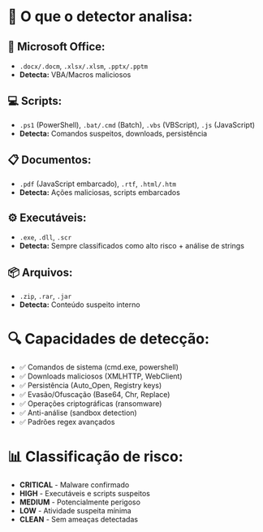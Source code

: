 # 📁 O que o detector analisa:

## 📄 Microsoft Office:
- `.docx/.docm`, `.xlsx/.xlsm`, `.pptx/.pptm`
- **Detecta:** VBA/Macros maliciosos

## 💻 Scripts:
- `.ps1` (PowerShell), `.bat/.cmd` (Batch), `.vbs` (VBScript), `.js` (JavaScript)
- **Detecta:** Comandos suspeitos, downloads, persistência

## 📋 Documentos:
- `.pdf` (JavaScript embarcado), `.rtf`, `.html/.htm`
- **Detecta:** Ações maliciosas, scripts embarcados

## ⚙️ Executáveis:
- `.exe`, `.dll`, `.scr`
- **Detecta:** Sempre classificados como alto risco + análise de strings

## 📦 Arquivos:
- `.zip`, `.rar`, `.jar`
- **Detecta:** Conteúdo suspeito interno

# 🔍 Capacidades de detecção:
- ✅ Comandos de sistema (cmd.exe, powershell)
- ✅ Downloads maliciosos (XMLHTTP, WebClient)
- ✅ Persistência (Auto_Open, Registry keys)
- ✅ Evasão/Ofuscação (Base64, Chr, Replace)
- ✅ Operações criptográficas (ransomware)
- ✅ Anti-análise (sandbox detection)
- ✅ Padrões regex avançados

# 📊 Classificação de risco:
- **CRITICAL** - Malware confirmado
- **HIGH** - Executáveis e scripts suspeitos
- **MEDIUM** - Potencialmente perigoso
- **LOW** - Atividade suspeita mínima
- **CLEAN** - Sem ameaças detectadas
